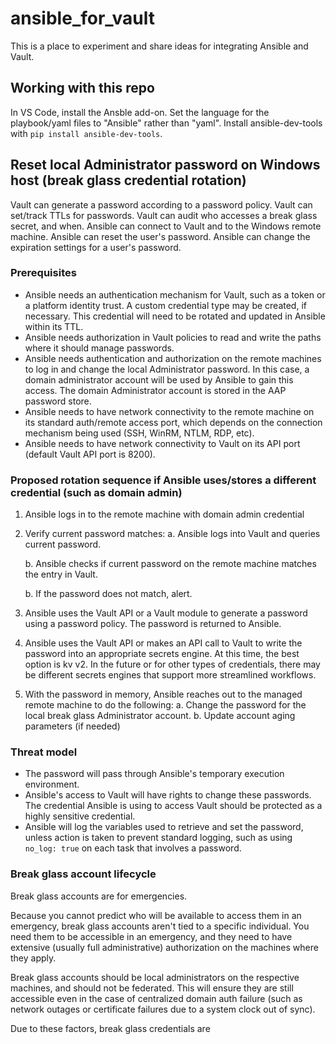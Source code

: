 # ansible_for_vault
This is a place to experiment and share ideas for integrating Ansible and Vault.

## Working with this repo
In VS Code, install the Ansble add-on.
Set the language for the playbook/yaml files to "Ansible" rather than "yaml".
Install ansible-dev-tools with `pip install ansible-dev-tools`.

## Reset local Administrator password on Windows host (break glass credential rotation)
Vault can generate a password according to a password policy.
Vault can set/track TTLs for passwords.
Vault can audit who accesses a break glass secret, and when.
Ansible can connect to Vault and to the Windows remote machine.
Ansible can reset the user's password.
Ansible can change the expiration settings for a user's password.


### Prerequisites

- Ansible needs an authentication mechanism for Vault, such as a token or a platform identity trust. A custom credential type may be created, if necessary. This credential will need to be rotated and updated in Ansible within its TTL.
- Ansible needs authorization in Vault policies to read and write the paths where it should manage passwords.
- Ansible needs authentication and authorization on the remote machines to log in and change the local Administrator password. In this case, a domain administrator account will be used by Ansible to gain this access. The domain Administrator account is stored in the AAP password store.
- Ansible needs to have network connectivity to the remote machine on its standard auth/remote access port, which depends on the connection mechanism being used (SSH, WinRM, NTLM, RDP, etc).
- Ansible needs to have network connectivity to Vault on its API port (default Vault API port is 8200).



### Proposed rotation sequence if Ansible uses/stores a different credential (such as domain admin)

1. Ansible logs in to the remote machine with domain admin credential
2. Verify current password matches:
    a. Ansible logs into Vault and queries current password.

    b. Ansible checks if current password on the remote machine matches the entry in Vault.

    b. If the password does not match, alert.
3. Ansible uses the Vault API or a Vault module to generate a password using a password policy. The password is returned to Ansible.
4. Ansible uses the Vault API or makes an API call to Vault to write the password into an appropriate secrets engine. At this time, the best option is kv v2. In the future or for other types of credentials, there may be different secrets engines that support more streamlined workflows.
5. With the password in memory, Ansible reaches out to the managed remote machine to do the following:
    a. Change the password for the local break glass Administrator account.
    b. Update account aging parameters (if needed)

### Threat model

- The password will pass through Ansible's temporary execution environment.
- Ansible's access to Vault will have rights to change these passwords. The credential Ansible is using to access Vault should be protected as a highly sensitive credential.
- Ansible will log the variables used to retrieve and set the password, unless action is taken to prevent standard logging, such as using `no_log: true` on each task that involves a password.

### Break glass account lifecycle
Break glass accounts are for emergencies.

Because you cannot predict who will be available to access them in an emergency, break glass accounts aren't tied to a specific individual. You need them to be accessible in an emergency, and they need to have extensive (usually full administrative) authorization on the machines where they apply.

Break glass accounts should be local administrators on the respective machines, and should not be federated. This will ensure they are still accessible even in the case of centralized domain auth failure (such as network outages or certificate failures due to a system clock out of sync).

Due to these factors, break glass credentials are 